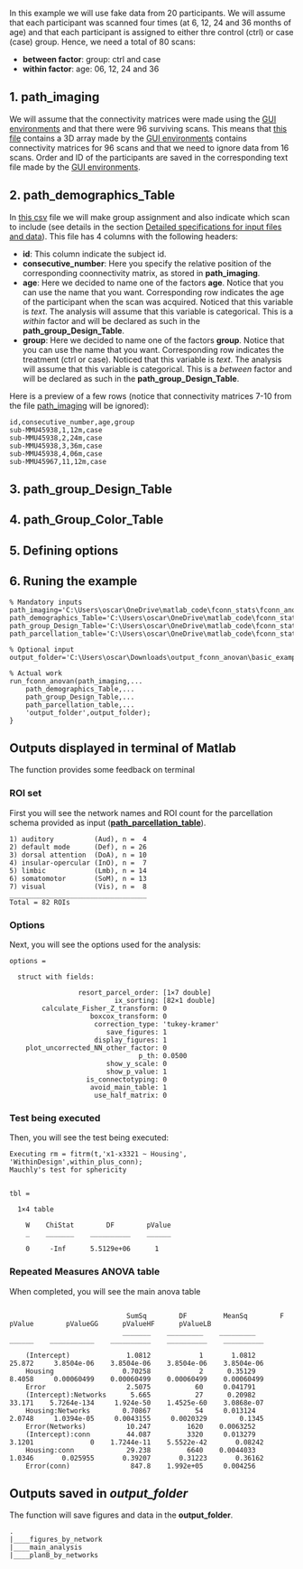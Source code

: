 In this example we will use fake data from 20 participants. We will assume that each participant was scanned four times (at 6, 12, 24 and 36 months of age) and that each participant is assigned to either thre control (ctrl) or case (case) group. Hence, we need a total of 80 scans:

- **between factor**: group: ctrl and case
- **within factor**: age: 06, 12, 24 and 36


## 1. path_imaging

We will assume that the connectivity matrices were made using the [GUI environments](https://gui-environments-documentation.readthedocs.io/en/latest/GUI_environments/) and that there were 96 surviving scans. This means that [this file](./Zfconn_407_frames.mat) contains a 3D array made by the [GUI environments](https://gui-environments-documentation.readthedocs.io/en/latest/GUI_environments/) contains connectivity matrices for 96 scans and that we need to ignore data from 16 scans. Order and ID of the participants are saved in the corresponding text file made by the [GUI environments](https://gui-environments-documentation.readthedocs.io/en/latest/GUI_environments/).

## 2. path_demographics_Table

In [this csv](./subjects_table.csv) file we will make group assignment and also indicate which scan to include (see details in the section [Detailed specifications for input files and data](../details/detailed_description.md)). This file has 4 columns with the following headers:

- **id**: This column indicate the subject id.
- **consecutive_number**: Here you specify the relative position of the corresponding coonnectivity matrix, as stored in **path_imaging**.
- **age**: Here we decided to name one of the factors **age**. Notice that you can use the name that you want. Corresponding row indicates the age of the participant when the scan was acquired. Noticed that this variable is *text*. The analysis will assume that this variable is categorical. This is a *within* factor and will be declared as such in the **path_group_Design_Table**.
- **group**: Here we decided to name one of the factors **group**. Notice that you can use the name that you want. Corresponding row indicates the treatment (ctrl or case). Noticed that this variable is *text*. The analysis will assume that this variable is categorical. This is a *between* factor and will be declared as such in the **path_group_Design_Table**.

Here is a preview of a few rows (notice that connectivity matrices 7-10 from the file [path_imaging](./Zfconn_407_frames.mat) will be ignored):

```
id,consecutive_number,age,group
sub-MMU45938,1,12m,case
sub-MMU45938,2,24m,case
sub-MMU45938,3,36m,case
sub-MMU45938,4,06m,case
sub-MMU45967,11,12m,case
```

## 3. path_group_Design_Table

## 4. path_Group_Color_Table

## 5. Defining options

## 6. Runing the example
```
% Mandatory inputs
path_imaging='C:\Users\oscar\OneDrive\matlab_code\fconn_stats\fconn_anova\readme\Data\Basic_example\fconn_63_scanns.mat';
path_demographics_Table='C:\Users\oscar\OneDrive\matlab_code\fconn_stats\fconn_anova\readme\Data\Basic_example\table_subjects.csv';
path_group_Design_Table='C:\Users\oscar\OneDrive\matlab_code\fconn_stats\fconn_anova\readme\Data\Basic_example\Group_Design_Table.csv';
path_parcellation_table='C:\Users\oscar\OneDrive\matlab_code\fconn_stats\fconn_anova\readme\Data\Basic_example\parcel.mat';

% Optional input
output_folder='C:\Users\oscar\Downloads\output_fconn_anovan\basic_example';

% Actual work
run_fconn_anovan(path_imaging,...
    path_demographics_Table,...
    path_group_Design_Table,...
    path_parcellation_table,...
    'output_folder',output_folder);
}
```

## Outputs displayed in terminal of Matlab

The function provides some feedback on terminal

### ROI set

First you will see the network names and ROI count for the parcellation schema provided as input ([**path_parcellation_table**](./parcel.mat)).

```
1) auditory          (Aud), n =  4
2) default mode      (Def), n = 26
3) dorsal attention  (DoA), n = 10
4) insular-opercular (InO), n =  7
5) limbic            (Lmb), n = 14
6) somatomotor       (SoM), n = 13
7) visual            (Vis), n =  8
__________________________________
Total = 82 ROIs
```

### Options
Next, you will see the options used for the analysis:

```
options = 

  struct with fields:

                 resort_parcel_order: [1×7 double]
                          ix_sorting: [82×1 double]
        calculate_Fisher_Z_transform: 0
                    boxcox_transform: 0
                     correction_type: 'tukey-kramer'
                        save_figures: 1
                     display_figures: 1
    plot_uncorrected_NN_other_factor: 0
                                p_th: 0.0500
                        show_y_scale: 0
                        show_p_value: 1
                   is_connectotyping: 0
                    avoid_main_table: 1
                     use_half_matrix: 0
```

### Test being executed

Then, you will see the test being executed:

```
Executing rm = fitrm(t,'x1-x3321 ~ Housing', 'WithinDesign',within_plus_conn);
Mauchly's test for sphericity 


tbl =

  1×4 table

    W    ChiStat        DF        pValue
    _    _______    __________    ______

    0     -Inf      5.5129e+06      1   

```

### Repeated Measures ANOVA table

When completed, you will see the main anova table

```

                             SumSq        DF         MeanSq        F         pValue        pValueGG      pValueHF      pValueLB 
                            _______    _________    _________    ______    ___________    __________    __________    __________

    (Intercept)              1.0812            1       1.0812    25.872     3.8504e-06    3.8504e-06    3.8504e-06    3.8504e-06
    Housing                 0.70258            2      0.35129    8.4058     0.00060499    0.00060499    0.00060499    0.00060499
    Error                    2.5075           60     0.041791                                                                   
    (Intercept):Networks      5.665           27      0.20982    33.171    5.7264e-134     1.924e-50    1.4525e-60    3.0868e-07
    Housing:Networks        0.70867           54     0.013124    2.0748     1.0394e-05     0.0043155     0.0020329        0.1345
    Error(Networks)          10.247         1620    0.0063252                                                                   
    (Intercept):conn         44.087         3320     0.013279    3.1201              0    1.7244e-11    5.5522e-42       0.08242
    Housing:conn             29.238         6640    0.0044033    1.0346       0.025955       0.39207       0.31223       0.36162
    Error(conn)               847.8    1.992e+05     0.004256                                                                   

```

## Outputs saved in *output_folder*

The function will save figures and data in the **output_folder**. 

```
.
|____figures_by_network
|____main_analysis
|____planB_by_networks

```
